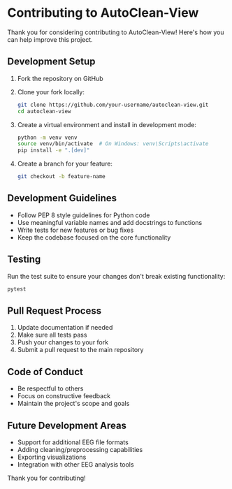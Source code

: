 # Contributing to AutoClean-View

Thank you for considering contributing to AutoClean-View! Here's how you can help improve this project.

## Development Setup

1. Fork the repository on GitHub

2. Clone your fork locally:
   ```bash
   git clone https://github.com/your-username/autoclean-view.git
   cd autoclean-view
   ```

3. Create a virtual environment and install in development mode:
   ```bash
   python -m venv venv
   source venv/bin/activate  # On Windows: venv\Scripts\activate
   pip install -e ".[dev]"
   ```

4. Create a branch for your feature:
   ```bash
   git checkout -b feature-name
   ```

## Development Guidelines

- Follow PEP 8 style guidelines for Python code
- Use meaningful variable names and add docstrings to functions
- Write tests for new features or bug fixes
- Keep the codebase focused on the core functionality

## Testing

Run the test suite to ensure your changes don't break existing functionality:

```bash
pytest
```

## Pull Request Process

1. Update documentation if needed
2. Make sure all tests pass
3. Push your changes to your fork
4. Submit a pull request to the main repository

## Code of Conduct

- Be respectful to others
- Focus on constructive feedback
- Maintain the project's scope and goals

## Future Development Areas

- Support for additional EEG file formats
- Adding cleaning/preprocessing capabilities
- Exporting visualizations
- Integration with other EEG analysis tools

Thank you for contributing!
